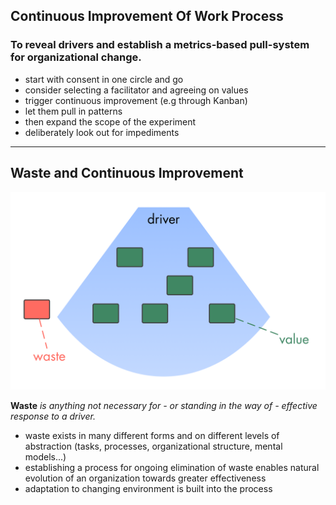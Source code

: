 ## Continuous Improvement Of Work Process

### To reveal drivers and establish a metrics-based pull-system for organizational change.

* start with consent in one circle and go
* consider selecting a facilitator and agreeing on values
* trigger continuous improvement (e.g through Kanban)
* let them pull in patterns 
* then expand the scope of the experiment
* deliberately look out for impediments  

---

## Waste and Continuous Improvement

![right,fit](img/workflow-and-value/drivers-value-waste.png)

**Waste** _is anything not necessary for - or standing in the way of - effective response to a driver._

* waste exists in many different forms and on different levels of abstraction (tasks, processes, organizational structure, mental models...)
* establishing a process for ongoing elimination of waste enables natural evolution of an organization towards greater effectiveness
* adaptation to changing environment is built into the process

